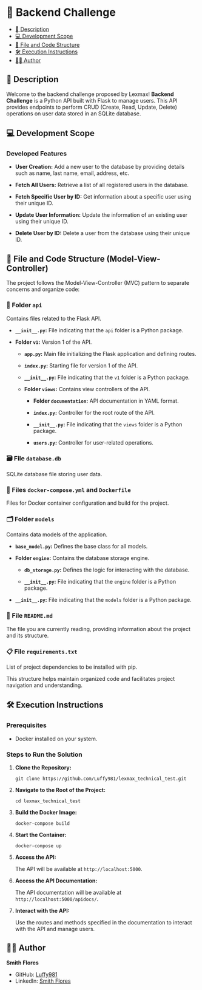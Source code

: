# 🚀 Backend Challenge

- [📝 Description](#-description)
- [💻 Development Scope](#-development-scope)
- [📂 File and Code Structure](#-file-and-code-structure)
- [🛠 Execution Instructions](#-execution-instructions)
- [👨‍💻 Author](#-author)

## 📝 Description
Welcome to the backend challenge proposed by Lexmax! **Backend Challenge** is a Python API built with Flask to manage users. This API provides endpoints to perform CRUD (Create, Read, Update, Delete) operations on user data stored in an SQLite database.

## 💻 Development Scope

### Developed Features
- **User Creation:** Add a new user to the database by providing details such as name, last name, email, address, etc.
  
- **Fetch All Users:** Retrieve a list of all registered users in the database.

- **Fetch Specific User by ID:** Get information about a specific user using their unique ID.

- **Update User Information:** Update the information of an existing user using their unique ID.

- **Delete User by ID:** Delete a user from the database using their unique ID.

## 📂 File and Code Structure (Model-View-Controller)

The project follows the Model-View-Controller (MVC) pattern to separate concerns and organize code:

### 📁 Folder `api`
Contains files related to the Flask API.

- **`__init__.py`:** File indicating that the `api` folder is a Python package.
  
- **Folder `v1`:** Version 1 of the API.

  - **`app.py`:** Main file initializing the Flask application and defining routes.
  
  - **`index.py`:** Starting file for version 1 of the API.
  
  - **`__init__.py`:** File indicating that the `v1` folder is a Python package.
  
  - **Folder `views`:** Contains view controllers of the API.

    - **Folder `documentation`:** API documentation in YAML format.

    - **`index.py`:** Controller for the root route of the API.
    
    - **`__init__.py`:** File indicating that the `views` folder is a Python package.
    
    - **`users.py`:** Controller for user-related operations.

### 🗃️ File `database.db`
SQLite database file storing user data.

### 🐳 Files `docker-compose.yml` and `Dockerfile`
Files for Docker container configuration and build for the project.

### 🗂️ Folder `models`
Contains data models of the application.

- **`base_model.py`:** Defines the base class for all models.

- **Folder `engine`:** Contains the database storage engine.

  - **`db_storage.py`:** Defines the logic for interacting with the database.

  - **`__init__.py`:** File indicating that the `engine` folder is a Python package.

- **`__init__.py`:** File indicating that the `models` folder is a Python package.

### 📄 File `README.md`
The file you are currently reading, providing information about the project and its structure.

### 📋 File `requirements.txt`
List of project dependencies to be installed with pip.

This structure helps maintain organized code and facilitates project navigation and understanding.

## 🛠 Execution Instructions

### Prerequisites
- Docker installed on your system.

### Steps to Run the Solution

1. **Clone the Repository:**
   
    ```
    git clone https://github.com/Luffy981/lexmax_technical_test.git
    ```

2. **Navigate to the Root of the Project:**

    ```
    cd lexmax_technical_test
    ```

3. **Build the Docker Image:**

    ```
    docker-compose build
    ```

4. **Start the Container:**

    ```
    docker-compose up
    ```

5. **Access the API:**
   
   The API will be available at `http://localhost:5000`.

6. **Access the API Documentation:**
   
   The API documentation will be available at `http://localhost:5000/apidocs/`.

7. **Interact with the API:**
   
   Use the routes and methods specified in the documentation to interact with the API and manage users.

## 👨‍💻 Author

**Smith Flores**
- GitHub: [Luffy981](https://github.com/Luffy981)
- LinkedIn: [Smith Flores](https://www.linkedin.com/in/smith-flores/)
